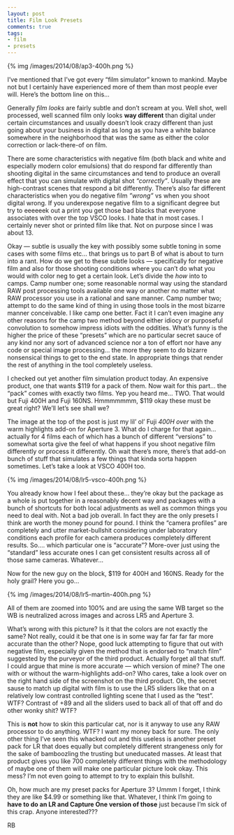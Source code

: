 ```yaml
---
layout: post
title: Film Look Presets
comments: true
tags:
- film
- presets
---
```


{% img /images/2014/08/ap3-400h.png %}

I’ve mentioned that I’ve got every “film simulator”  known to mankind. Maybe not but I certainly have experienced more of them than most people ever will. Here’s the bottom line on this…

Generally *film looks* are fairly subtle and don’t scream at you. Well shot, well processed, well scanned film only looks **way different** than digital under certain circumstances and usually doesn’t look crazy different than just going about your business in digital as long as you have a white balance somewhere in the neighborhood that was the same as either the color correction or lack-there-of on film.

<!--more-->

There are some characteristics with negative film (both black and white and especially modern color emulsions) that do respond far differently than shooting digital in the same circumstances and tend to produce an overall effect that you can simulate with digital shot *“correctly”*. Usually these are high-contrast scenes that respond a bit differently. There’s also far different characteristics when you do negative film *”wrong”* vs when you shoot digital wrong. If you underexpose negative film to a significant degree but try to eeeeeek out a print you get those bad blacks that everyone associates with over the top VSCO looks. I hate that in most cases. I certainly never shot or printed film like that. Not on purpose since I was about 13.

Okay — subtle is usually the key with possibly some subtle toning in some cases with some films etc… that brings us to part B of what is about to turn into a rant. How do we get to these subtle looks — specifically for negative film and also for those shooting conditions where you can’t do what you would with color neg to get a certain look. Let’s divide the *how* into to camps. Camp number one; some reasonable normal way using the standard RAW post processing tools available one way or another no matter what RAW processor you use in a rational and sane manner. Camp number two; attempt to do the same kind of thing in using those tools in the most bizarre manner conceivable. I like camp one better. Fact it I can’t even imagine any other reasons for the camp two method beyond either idiocy or purposeful convolution to somehow impress idiots with the oddities. What’s funny is the higher the price of these “presets” which are no particular secret sauce of any kind nor any sort of advanced science nor a ton of effort nor have any code or special image processing… the more they seem to do bizarre nonsensical things to get to the end state. In appropriate things that render the rest of anything in the tool completely useless. 

I checked out yet another film simulation product today. An expensive product, one that wants $119 for a pack of them. Now wait for this part… the “pack” comes with exactly two films. Yep you heard me… TWO. That would but Fuji 400H and Fuji 160NS. Hmmmmmmm, $119 okay these must be great right? We’ll let’s see shall we?

The image at the top of the post is just my lil’ ol’ Fuji *400H over* with the warm highlights add-on for Aperture 3. What do I charge for that again… actually for 4 films each of which has a bunch of different “versions” to somewhat sorta give the feel of what happens if you shoot negative film differently or process it differently. Oh wait there’s more, there’s that add-on bunch of stuff that simulates a few things that kinda sorta happen sometimes. Let’s take a look at VSCO 400H too.

{% img /images/2014/08/lr5-vsco-400h.png %}
 
You already know how I feel about these… they’re okay but the package as a whole is put together in a reasonably decent way and packages with a bunch of shortcuts for both local adjustments as well as common things you need to deal with. Not a bad job overall. In fact they are the only presets I think are worth the money pound for pound. I think the “camera profiles” are completely and utter market-bullshit considering under laboratory conditions each profile for each camera produces completely different results. So…. which particular one is “accurate”? More-over just using the “standard” less accurate ones I can get consistent results across all of those same cameras. Whatever…

Now for the new guy on the block, $119 for 400H and 160NS. Ready for the holy grail? Here you go…

{% img /images/2014/08/lr5-martin-400h.png %}

All of them are zoomed into 100% and are using the same WB target so the WB is neutralized across images and across LR5 and Aperture 3.

What’s wrong with this picture? Is it that the colors are not exactly the same? Not really, could it be that one is in some way far far far far more accurate than the other? Nope, good luck attempting to figure that out with negative film, especially given the method that is endorsed to “match film” suggested by the purveyor of the third product. Actually forget all that stuff. I could argue that mine is more accurate — which version of mine? The one with or without the warm-highlights add-on? Who cares, take a look over on the right hand side of the screenshot on the third product. Oh, the secret sause to match up digital with film is to use the LR5 sliders like that on a relatively low contrast controlled lighting scene that I used as the “test”. WTF? Contrast of +89 and all the sliders used to back all of that off and do other wonky shit? WTF?

This is **not** how to skin this particular cat, nor is it anyway to use any RAW processor to do anything. WTF? I want my money back for sure. The only other thing I’ve seen this whacked out and this useless is another preset pack for LR that does equally but completely different strangeness only for the sake of bamboozling the trusting but uneducated masses. At least that product gives you like 700 completely different things with the methodology of maybe one of them will make one particular picture look okay. This mess? I’m not even going to attempt to try to explain this bullshit.

Oh, how much are my preset packs for Aperture 3? Ummm I forget, I think they are like $4.99 or something like that. Whatever, I think I’m going to **have to do an LR and Capture One version of those** just because I’m sick of this crap. Anyone interested???

RB
